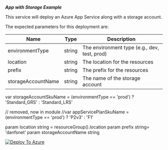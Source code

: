 ***App with Storage Example***

This service will deploy an Azure App Service along with a storage account.

The expected parameters for this deployment are:

| Name | Type | Description |
| --- | --- | --- |
| environmentType | string | The environment type (e.g., dev, test, prod) |
| location | string | The location for the resources |
| prefix | string | The prefix for the resources |
| storageAccountName | string | The name of the storage account |

var storageAccountSkuName = (environmentType == 'prod') ? 'Standard_GRS' : 'Standard_LRS'

// removed, now in module 
//var appServicePlanSkuName = (environmentType == 'prod') ? 'P2v3' : 'F1'

param location string = resourceGroup().location
param prefix string= 'danfsnet'
param storageAccountName string

[![Deploy To Azure](https://aka.ms/deploytoazurebutton)](https://portal.azure.com/#blade/Microsoft_Azure_CreateUIDef/CustomDeploymentBlade/uri/https%3A%2F%2Fgithub.com%2Fdanfsnet%2Fjhu-deployment%2Fblob%2Fmaster%2Fservices%2F1-app-with-storage%2Fazure-deploy.json/uiFormDefinitionUri/https%3A%2F%2Fgithub.com%2Fdanfsnet%2Fjhu-deployment%2Fblob%2Fmaster%2Fservices%2F1-app-with-storage%2FcreateUiDefinition.json)